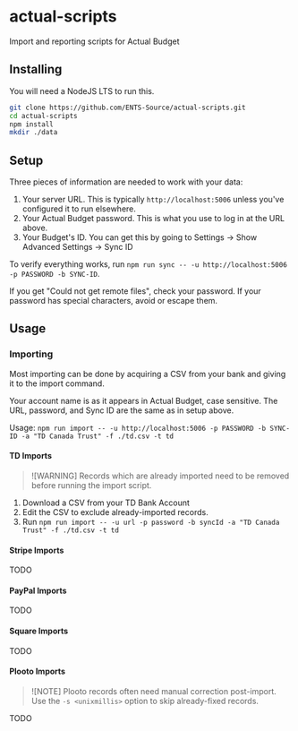 # actual-scripts
Import and reporting scripts for Actual Budget

## Installing

You will need a NodeJS LTS to run this.

```bash
git clone https://github.com/ENTS-Source/actual-scripts.git
cd actual-scripts
npm install
mkdir ./data
```

## Setup

Three pieces of information are needed to work with your data:

1. Your server URL. This is typically `http://localhost:5006` unless you've configured it to run elsewhere.
2. Your Actual Budget password. This is what you use to log in at the URL above.
3. Your Budget's ID. You can get this by going to Settings -> Show Advanced Settings -> Sync ID

To verify everything works, run `npm run sync -- -u http://localhost:5006 -p PASSWORD -b SYNC-ID`.

If you get "Could not get remote files", check your password. If your password has special characters, avoid or escape them.

## Usage

### Importing

Most importing can be done by acquiring a CSV from your bank and giving it to the import command.

Your account name is as it appears in Actual Budget, case sensitive. The URL, password, and Sync ID are the same as in setup above.

Usage: `npm run import -- -u http://localhost:5006 -p PASSWORD -b SYNC-ID -a "TD Canada Trust" -f ./td.csv -t td`

#### TD Imports

> ![WARNING]
> Records which are already imported need to be removed before running the import script.

1. Download a CSV from your TD Bank Account
2. Edit the CSV to exclude already-imported records.
3. Run `npm run import -- -u url -p password -b syncId -a "TD Canada Trust" -f ./td.csv -t td`

#### Stripe Imports

TODO

#### PayPal Imports

TODO

#### Square Imports

TODO

#### Plooto Imports

> ![NOTE]
> Plooto records often need manual correction post-import. Use the `-s <unixmillis>` option to skip already-fixed records.

TODO
